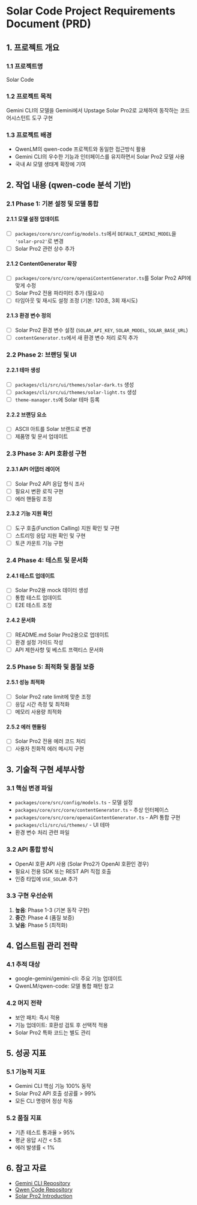 # Solar Code Project Requirements Document (PRD)

## 1. 프로젝트 개요

### 1.1 프로젝트명

Solar Code

### 1.2 프로젝트 목적

Gemini CLI의 모델을 Gemini에서 Upstage Solar Pro2로 교체하여 동작하는 코드 어시스턴트 도구 구현

### 1.3 프로젝트 배경

- QwenLM의 qwen-code 프로젝트와 동일한 접근방식 활용
- Gemini CLI의 우수한 기능과 인터페이스를 유지하면서 Solar Pro2 모델 사용
- 국내 AI 모델 생태계 확장에 기여

## 2. 작업 내용 (qwen-code 분석 기반)

### 2.1 Phase 1: 기본 설정 및 모델 통합

#### 2.1.1 모델 설정 업데이트

- [ ] `packages/core/src/config/models.ts`에서 `DEFAULT_GEMINI_MODEL`을 `'solar-pro2'`로 변경
- [ ] Solar Pro2 관련 상수 추가

#### 2.1.2 ContentGenerator 확장

- [ ] `packages/core/src/core/openaiContentGenerator.ts`를 Solar Pro2 API에 맞게 수정
- [ ] Solar Pro2 전용 파라미터 추가 (필요시)
- [ ] 타임아웃 및 재시도 설정 조정 (기본: 120초, 3회 재시도)

#### 2.1.3 환경 변수 정의

- [ ] Solar Pro2 환경 변수 설정 (`SOLAR_API_KEY`, `SOLAR_MODEL`, `SOLAR_BASE_URL`)
- [ ] `contentGenerator.ts`에서 새 환경 변수 처리 로직 추가

### 2.2 Phase 2: 브랜딩 및 UI

#### 2.2.1 테마 생성

- [ ] `packages/cli/src/ui/themes/solar-dark.ts` 생성
- [ ] `packages/cli/src/ui/themes/solar-light.ts` 생성
- [ ] `theme-manager.ts`에 Solar 테마 등록

#### 2.2.2 브랜딩 요소

- [ ] ASCII 아트를 Solar 브랜드로 변경
- [ ] 제품명 및 문서 업데이트

### 2.3 Phase 3: API 호환성 구현

#### 2.3.1 API 어댑터 레이어

- [ ] Solar Pro2 API 응답 형식 조사
- [ ] 필요시 변환 로직 구현
- [ ] 에러 핸들링 조정

#### 2.3.2 기능 지원 확인

- [ ] 도구 호출(Function Calling) 지원 확인 및 구현
- [ ] 스트리밍 응답 지원 확인 및 구현
- [ ] 토큰 카운트 기능 구현

### 2.4 Phase 4: 테스트 및 문서화

#### 2.4.1 테스트 업데이트

- [ ] Solar Pro2용 mock 데이터 생성
- [ ] 통합 테스트 업데이트
- [ ] E2E 테스트 조정

#### 2.4.2 문서화

- [ ] README.md Solar Pro2용으로 업데이트
- [ ] 환경 설정 가이드 작성
- [ ] API 제한사항 및 베스트 프랙티스 문서화

### 2.5 Phase 5: 최적화 및 품질 보증

#### 2.5.1 성능 최적화

- [ ] Solar Pro2 rate limit에 맞춘 조정
- [ ] 응답 시간 측정 및 최적화
- [ ] 메모리 사용량 최적화

#### 2.5.2 에러 핸들링

- [ ] Solar Pro2 전용 에러 코드 처리
- [ ] 사용자 친화적 에러 메시지 구현

## 3. 기술적 구현 세부사항

### 3.1 핵심 변경 파일

- `packages/core/src/config/models.ts` - 모델 설정
- `packages/core/src/core/contentGenerator.ts` - 추상 인터페이스
- `packages/core/src/core/openaiContentGenerator.ts` - API 통합 구현
- `packages/cli/src/ui/themes/` - UI 테마
- 환경 변수 처리 관련 파일

### 3.2 API 통합 방식

- OpenAI 호환 API 사용 (Solar Pro2가 OpenAI 호환인 경우)
- 필요시 전용 SDK 또는 REST API 직접 호출
- 인증 타입에 `USE_SOLAR` 추가

### 3.3 구현 우선순위

1. **높음**: Phase 1-3 (기본 동작 구현)
2. **중간**: Phase 4 (품질 보증)
3. **낮음**: Phase 5 (최적화)

## 4. 업스트림 관리 전략

### 4.1 추적 대상

- google-gemini/gemini-cli: 주요 기능 업데이트
- QwenLM/qwen-code: 모델 통합 패턴 참고

### 4.2 머지 전략

- 보안 패치: 즉시 적용
- 기능 업데이트: 호환성 검토 후 선택적 적용
- Solar Pro2 특화 코드는 별도 관리

## 5. 성공 지표

### 5.1 기능적 지표

- Gemini CLI 핵심 기능 100% 동작
- Solar Pro2 API 호출 성공률 > 99%
- 모든 CLI 명령어 정상 작동

### 5.2 품질 지표

- 기존 테스트 통과율 > 95%
- 평균 응답 시간 < 5초
- 에러 발생률 < 1%

## 6. 참고 자료

- [Gemini CLI Repository](https://github.com/google-gemini/gemini-cli)
- [Qwen Code Repository](https://github.com/QwenLM/qwen-code)
- [Solar Pro2 Introduction](https://www.upstage.ai/blog/ko/solar-pro-2-preview-introduction)
